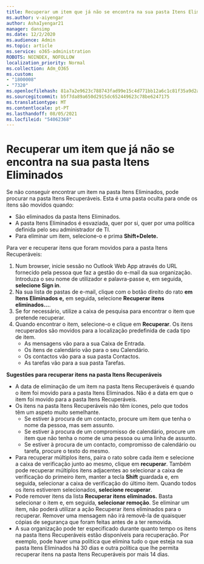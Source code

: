 ```yaml
---
title: Recuperar um item que já não se encontra na sua pasta Itens Eliminados
ms.author: v-aiyengar
author: AshaIyengar21
manager: dansimp
ms.date: 12/2/2020
ms.audience: Admin
ms.topic: article
ms.service: o365-administration
ROBOTS: NOINDEX, NOFOLLOW
localization_priority: Normal
ms.collection: Adm_O365
ms.custom:
- "1800008"
- "7320"
ms.openlocfilehash: 81a7a2e9623c788743fad99e15c4d771bb12a6c1c81f35a9d2a6a0729ecf8db7
ms.sourcegitcommit: b5f7da89a650d2915dc652449623c78be6247175
ms.translationtype: MT
ms.contentlocale: pt-PT
ms.lasthandoff: 08/05/2021
ms.locfileid: "54062368"
---
```

# <a name="recover-an-item-thats-no-longer-in-your-deleted-items-folder"></a>Recuperar um item que já não se encontra na sua pasta Itens Eliminados

Se não conseguir encontrar um item na pasta Itens Eliminados, pode procurar na pasta Itens Recuperáveis. Esta é uma pasta oculta para onde os itens são movidos quando:
- São eliminados da pasta Itens Eliminados.
- A pasta Itens Eliminados é esvaziada, quer por si, quer por uma política definida pelo seu administrador de TI.
- Para eliminar um item, selecione-o e prima **Shift+Delete.**

Para ver e recuperar itens que foram movidos para a pasta Itens Recuperáveis:
1. Num browser, inicie sessão no Outlook Web App através do URL fornecido pela pessoa que faz a gestão do e-mail da sua organização. Introduza o seu nome de utilizador e palavra-passe e, em seguida, **selecione Sign in**.
1. Na sua lista de pastas de e-mail, clique com o botão direito do rato **em Itens Eliminados e,** em seguida, selecione **Recuperar itens eliminados...**.
1. Se for necessário, utilize a caixa de pesquisa para encontrar o item que pretende recuperar.
1. Quando encontrar o item, selecione-o e clique em **Recuperar**.
   Os itens recuperados são movidos para a localização predefinida de cada tipo de item.
    - As mensagens vão para a sua Caixa de Entrada.
    - Os itens de calendário vão para o seu Calendário.
    - Os contactos vão para a sua pasta Contactos.
    - As tarefas vão para a sua pasta Tarefas.

**Sugestões para recuperar itens na pasta Itens Recuperáveis**

- A data de eliminação de um item na pasta Itens Recuperáveis é quando o item foi movido para a pasta Itens Eliminados. Não é a data em que o item foi movido para a pasta Itens Recuperáveis.
- Os itens na pasta Itens Recuperáveis não têm ícones, pelo que todos têm um aspeto muito semelhante.
    - Se estiver à procura de um contacto, procure um item que tenha o nome da pessoa, mas sem assunto.
    - Se estiver à procura de um compromisso de calendário, procure um item que não tenha o nome de uma pessoa ou uma linha de assunto.
    - Se estiver à procura de um contacto, compromisso de calendário ou tarefa, procure o texto do mesmo.
- Para recuperar múltiplos itens, paira o rato sobre cada item e selecione a caixa de verificação junto ao mesmo, clique em **recuperar**. Também pode recuperar múltiplos itens adjacentes ao selecionar a caixa de verificação do primeiro item, manter a tecla **Shift** guardada e, em seguida, selecionar a caixa de verificação do último item. Quando todos os itens estiverem selecionados, **selecione recuperar**.
- Pode remover itens da lista **Recuperar itens eliminados.** Basta selecionar o item e, em seguida, **selecionar remoção**. Se eliminar um item, não poderá utilizar a ação Recuperar itens eliminados para o recuperar. Remover uma mensagem não irá removê-la de quaisquer cópias de segurança que foram feitas antes de a ter removida.
- A sua organização pode ter especificado durante quanto tempo os itens na pasta Itens Recuperáveis estão disponíveis para recuperação. Por exemplo, pode haver uma política que elimina tudo o que esteja na sua pasta Itens Eliminados há 30 dias e outra política que lhe permita recuperar itens na pasta Itens Recuperáveis por mais 14 dias.
